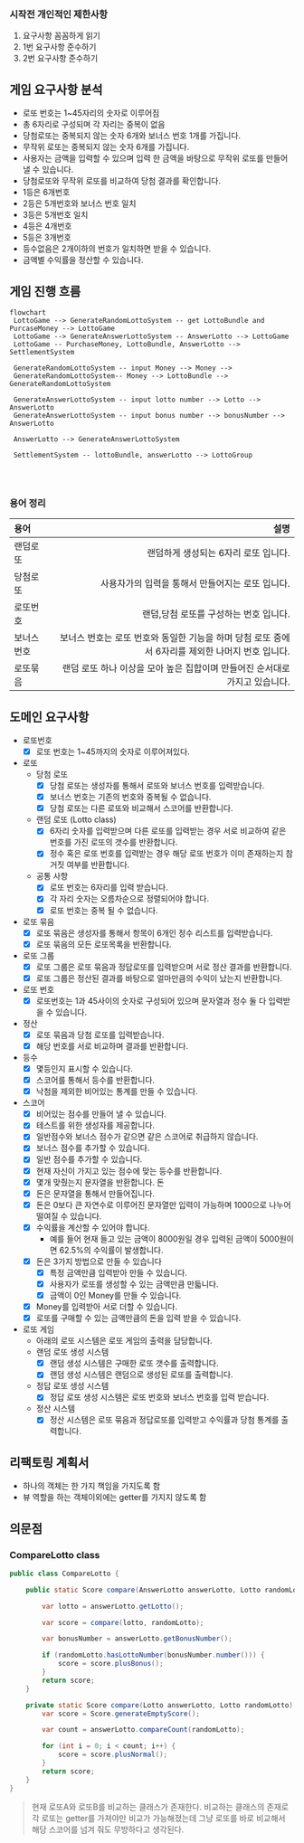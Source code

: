### 시작전 개인적인 제한사항

1. 요구사항 꼼꼼하게 읽기
2. 1번 요구사항 준수하기
3. 2번 요구사항 준수하기

## 게임 요구사항 분석

- 로또 번호는 1~45자리의 숫자로 이루어짐
- 총 6자리로 구성되며 각 자리는 중복이 없음
- 당첨로또는 중복되지 않는 숫자 6개와 보너스 번호 1개를 가집니다.
- 무작위 로또는 중복되지 않는 숫자 6개를 가집니다.
- 사용자는 금액을 입력할 수 있으며 입력 한 금액을 바탕으로 무작위 로또를 만들어 낼 수 있습니다.
- 당첨로또와 무작위 로또를 비교하여 당첨 결과를 확인합니다.
- 1등은 6개번호
- 2등은 5개번호와 보너스 번호 일치
- 3등은 5개번호 일치
- 4등은 4개번호
- 5등은 3개번호
- 등수없음은 2개이하의 번호가 일치하면 받을 수 있습니다.
- 금액별 수익률을 정산할 수 있습니다.

## 게임 진행 흐름

```mermaid
flowchart
 LottoGame --> GenerateRandomLottoSystem -- get LottoBundle and PurcaseMoney --> LottoGame
 LottoGame --> GenerateAnswerLottoSystem -- AnswerLotto --> LottoGame
 LottoGame -- PurchaseMoney, LottoBundle, AnswerLotto --> SettlementSystem
 
 GenerateRandomLottoSystem -- input Money --> Money --> 
 GenerateRandomLottoSystem-- Money --> LottoBundle --> GenerateRandomLottoSystem
 
 GenerateAnswerLottoSystem -- input lotto number --> Lotto --> AnswerLotto
 GenerateAnswerLottoSystem -- input bonus number --> bonusNumber --> AnswerLotto
 
 AnswerLotto --> GenerateAnswerLottoSystem
 
 SettlementSystem -- lottoBundle, answerLotto --> LottoGroup
 
 
 
```

### 용어 정리

| 용어   |                                                        설명 |      
|:-----|----------------------------------------------------------:|
| 랜덤로또 |                                     랜덤하게 생성되는 6자리 로또 입니다. | 
| 당첨로또 |                               사용자가의 입력을 통해서 만들어지는 로또 입니다. | 
| 로또번호 |                                    랜덤,당첨 로또를 구성하는 번호 입니다. | 
| 보너스번호 |  보너스 번호는 로또 번호와 동일한 기능을 하며 당첨 로또 중에서 6자리를 제외한 나머지 번호 입니다. |
| 로또묶음 |               랜덤 로또 하나 이상을 모아 높은 집합이며 만들어진 순서대로 가지고 있습니다. |

## 도메인 요구사항

- 로또번호
    - [x] 로또 번호는 1~45까지의 숫자로 이루어져있다.
- 로또
    - 당첨 로또
        - [x] 당첨 로또는 생성자를 통해서 로또와 보너스 번호를 입력받습니다.
        - [x] 보너스 번호는 기존의 번호와 중복될 수 없습니다.
        - [x] 당첨 로또는 다른 로또와 비교해서 스코어를 반환합니다.
    - 랜덤 로또 (Lotto class)
        - [x] 6자리 숫자를 입력받으며 다른 로또를 입력받는 경우 서로 비교하여 같은 번호를 가진 로또의 갯수를 반환합니다.
        - [x] 정수 혹은 로또 번호를 입력받는 경우 해당 로또 번호가 이미 존재하는지 참 거짓 여부를 반환합니다.
    - 공통 사항
        - [x] 로또 번호는 6자리를 입력 받습니다.
        - [x] 각 자리 숫자는 오름차순으로 정렬되어야 합니다.
        - [x] 로또 번호는 중복 될 수 없습니다.
- 로또 묶음
    - [x] 로또 묶음은 생성자를 통해서 항목이 6개인 정수 리스트를 입력받습니다.
    - [x] 로또 묶음의 모든 로또목록을 반환합니다.
- 로또 그룹
    - [x] 로또 그룹은 로또 묶음과 정답로또를 입력받으며 서로 정산 결과를 반환합니다.
    - [x] 로또 그룹은 정산된 결과를 바탕으로 얼마만큼의 수익이 났는지 반환합니다.
- 로또 번호
    - [x] 로또번호는 1과 45사이의 숫자로 구성되어 있으며 문자열과 정수 둘 다 입력받을 수 있습니다.
- 정산
    - [x] 로또 묶음과 당첨 로또를 입력받습니다.
    - [x] 해당 번호를 서로 비교하며 결과를 반환합니다.
- 등수
    - [x] 몇등인지 표시할 수 있습니다.
    - [x] 스코어를 통해서 등수를 반환합니다.
    - [x] 낙첨을 제외한 비어있는 통계를 만들 수 있습니다.
- 스코어
    - [x] 비어있는 점수를 만들어 낼 수 있습니다.
    - [x] 테스트를 위한 생성자를 제공합니다.
    - [x] 일반점수와 보너스 점수가 같으면 같은 스코어로 취급하지 않습니다.
    - [x] 보너스 점수를 추가할 수 있습니다.
    - [x] 일반 점수를 추가할 수 있습니다.
    - [x] 현재 자신이 가지고 있는 점수에 맞는 등수를 반환합니다.
    - [x] 몇개 맞췄는지 문자열을 반환합니다. 돈
    - [X] 돈은 문자열을 통해서 만들어집니다.
    - [X] 돈은 0보다 큰 자연수로 이루어진 문자열만 입력이 가능하며 1000으로 나누어 떨여질 수 있습니다.
    - [X] 수익률을 계산할 수 있어야 합니다.
        - 예를 들어 현재 들고 있는 금액이 8000원일 경우 입력된 금액이 5000원이면 62.5%의 수익률이 발생합니다.
    - [x] 돈은 3가지 방법으로 만들 수 있습니다
        - [x] 특정 금액만큼 입력받아 만들 수 있습니다.
        - [x] 사용자가 로또를 생성할 수 있는 금액만큼 만듧니다.
        - [x] 금액이 0인 Money를 만들 수 있습니다.
    - [x] Money를 입력받아 서로 더할 수 있습니다.
    - [x] 로또를 구매할 수 있는 금액만큼의 돈을 입력 받을 수 있습니다.
- 로또 게임
    - 아래의 로또 시스템은 로또 게임의 출력을 담당합니다.
    - 랜덤 로또 생성 시스템
        - [x] 랜덤 생성 시스템은 구매한 로또 갯수를 출력합니다.
        - [x] 랜덤 생성 시스템은 랜덤으로 생성된 로또를 출력합니다.
    - 정답 로또 생성 시스템
        - [x] 정답 로또 생성 시스템은 로또 번호와 보너스 번호를 입력 받습니다.
    - 정산 시스템
        - [x] 정산 시스템은 로또 묶음과 정답로또를 입력받고 수익률과 당첨 통계를 출력합니다.

## 리팩토링 계획서

- 하나의 객체는 한 가지 책임을 가지도록 함
- 뷰 역할을 하는 객체이외에는 getter를 가지지 않도록 함

## 의문점

### CompareLotto class

```java
public class CompareLotto {

    public static Score compare(AnswerLotto answerLotto, Lotto randomLotto) {

        var lotto = answerLotto.getLotto();

        var score = compare(lotto, randomLotto);

        var bonusNumber = answerLotto.getBonusNumber();

        if (randomLotto.hasLottoNumber(bonusNumber.number())) {
            score = score.plusBonus();
        }
        return score;
    }

    private static Score compare(Lotto answerLotto, Lotto randomLotto) {
        var score = Score.generateEmptyScore();

        var count = answerLotto.compareCount(randomLotto);

        for (int i = 0; i < count; i++) {
            score = score.plusNormal();
        }
        return score;
    }
}
```

> 현재 로또A와 로또B를 비교하는 클래스가 존재한다.
> 비교하는 클래스의 존재로 각 로또는 getter를 가져야만 비교가 가능해졌는데 그냥 로또를 바로 비교해서 해당 스코어를
> 넘겨 줘도 무방하다고 생각된다.
